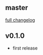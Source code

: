 ## master
[full changelog](http://github.com/sue445/rubocop-itamae/compare/v0.1.0...master)

## v0.1.0
* first release
